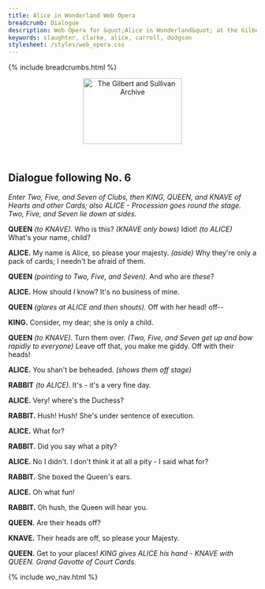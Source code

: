 ```yaml
---
title: Alice in Wonderland Web Opera
breadcrumb: Dialogue
description: Web Opera for &quot;Alice in Wonderland&quot; at the Gilbert and Sullivan Archive
keywords: slaughter, clarke, alice, carroll, dodgson
stylesheet: /styles/web_opera.css
---
```


{% include breadcrumbs.html %}
<header>
    <a href="../../index.html"><img src="https://gsarchive.net/layout/images/logo3sm.jpg" alt="The Gilbert and Sullivan Archive" width="200" height="133" border="0"></a>
    <div class=titlecard style="background-color: #ffffcc; background-image: url(../graphics/title.gif)" title="Alice in Wonderland"></div>
</header>

## Dialogue following No. 6

*Enter Two, Five, and Seven of Clubs, then KING, QUEEN, and KNAVE of Hearts and other
Cards; also ALICE - Procession goes round the stage. Two, Five, and Seven lie down at sides.*


**QUEEN** *(to KNAVE).* Who is this? *(KNAVE only bows)* Idiot! *(to ALICE)* What's your name, child?

**ALICE.** My name is Alice, so please your majesty. *(aside)* Why they're only a
pack of cards; I needn't be afraid of them.

**QUEEN** *(pointing to Two, Five, and Seven).* And who are *these*?

**ALICE.** How should *I* know? It's no business of mine.

**QUEEN** *(glares at ALICE and then shouts).* Off with her head! off--

**KING.** Consider, my dear; she is only a child.

**QUEEN** *(to KNAVE).* Turn them over. *(Two, Five, and Seven get up and bow rapidly to everyone)*
Leave off that, you make me giddy. Off with their heads!

**ALICE.** You shan't be beheaded. *(shows them off stage)*

**RABBIT** *(to ALICE).* It's - it's a very fine day.

**ALICE.** Very! where's the Duchess?

**RABBIT.** Hush! Hush! She's under sentence of execution.

**ALICE.** What for?

**RABBIT.** Did you say what a pity?

**ALICE.** No I didn't. I don't think it at all a pity - I said what for?

**RABBIT.** She boxed the Queen's ears.

**ALICE.** Oh what fun!

**RABBIT.** Oh hush, the Queen will hear you.

**QUEEN.** Are their heads off?

**KNAVE.** Their heads are off, so please your Majesty.

**QUEEN.** Get to your places!
*KING gives ALICE his hand - KNAVE with QUEEN. Grand Gavotte of Court Cards.*

{% include wo_nav.html %}
